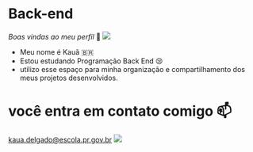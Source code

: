 # Back-end
_Boas vindas ao meu perfil_ 🥵
![](https://img.comunidades.net/col/colegiodompedropitanga/BRASAOAZUL.png)
-  Meu nome é Kauã 🇧🇷 
- Estou estudando Programação Back End 😢
- utilizo esse espaço para minha organização e compartilhamento dos meus projetos desenvolvidos.
# você entra em contato comigo 📫
kaua.delgado@escola.pr.gov.br
![](https://media1.tenor.com/m/qzc9bkg5RNcAAAAC/but-why-tho.gif)
